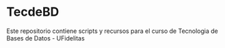 # TecdeBD
Este repositorio contiene scripts y recursos para el curso de Tecnologia de Bases de Datos - UFidelitas
